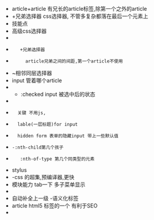 - article+article 有兄长的article标签,除第一个之外的article
- +兄弟选择器 css选择器, 不管多复杂都落在最后一个元素上
- 技能点
-   高级css选择器
-        
-        +兄弟选择器
-          article兄弟之间的间距,第一个article不使用

- ~相邻同层选择器
-    input 管着哪个article
-    - :checked input 被选中后的状态
-         
-       关键 不用js,
-       lable(一层标题)for input
-       hidden form 表单的隐藏input 带上一些默认值
-     -:nth-child第几个孩子
-        :nth-of-type 第几个同类型的元素
- stylus
-  -css 的超集,预编译器,更快
- 模块能力 tab一下 多子菜单显示
-      
-  自动补全上一级
-语义化标签
- article html5 标签的一个 有利于SEO
- 